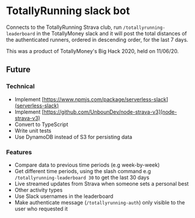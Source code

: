# TotallyRunning slack bot

Connects to the TotallyRunning Strava club, run `/totallyrunning-leaderboard` in the TotallyMoney slack and it will post the total distances of the authenticated runners, ordered in descending order, for the last 7 days.

This was a product of TotallyMoney's Big Hack 2020, held on 11/06/20.

## Future

### Technical

- Implement [https://www.npmjs.com/package/serverless-slack](serverless-slack)
- Implement [https://github.com/UnbounDev/node-strava-v3](node-strava-v3)
- Convert to TypeScript
- Write unit tests
- Use DynamoDB instead of S3 for persisting data

### Features

- Compare data to previous time periods (e.g week-by-week)
- Get different time periods, using the slash command e.g `/totallyrunning-leaderboard 30` to get the last 30 days
- Live streamed updates from Strava when someone sets a personal best
- Other activity types
- Use Slack usernames in the leaderboard
- Make authenticate message (`/totallyrunning-auth`) only visible to the user who requested it
